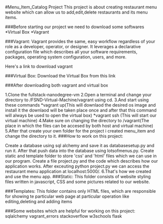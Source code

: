 #Menu_Item_Catalog Project This project is about creating restaurant menu website which can allow us to add,edit,delete restaurants and its menu items.

###Before starting our project we need to download some softwares *Virtual Box *Vagrant

###Vagrant: Vagrant provides the same, easy workflow regardless of your role as a developer, operator, or designer. It leverages a declarative configuration file which describes all your software requirements, packages, operating system configuration, users, and more.

Here's a link to download vagrant

###Virtual Box: Download the Virtual Box from this link

###After downloading both vagrant and virtual box

1.Clone the fullstack-nanodegree-vm
2.Open a terminal and change your directory to /FSND-Virtual-Machine/vagrant using cd. 
3.And start using these commands *vagrant up(This will downlaod the desired os image and
  install it the downlaod will be taken place once and after that this command will always be used to open the virtual box) *vagrant ssh (This will   start our virtual machine) 
4.Make sure on changing the directory to /vagrant(The place in which the files can be accesed by both host and virtual machine) 
5.After that create   your own folder for the project i created menu_item and change the directory to it.
###How to work on this project:

Create a database using sql alchemy and save it as databasesetup.py and run it.
After that push data into the database using lotsofmenus.py.
Create static and template folder to store 'css' and 'html' files which we can use in our program.
Create a file project.py and the code which describes how our application works.
After exceuting python project.py we can access the restaurant menu application at localhost:5000/. 
6.That's how we created and use the menu app.
  ###Static: This folder consists of website styling files written in javascript, CSS and some pictures related to our website.

  ###Templates: This folder contains only HTML files, which are responsible for showing te particular web page at particular operation like                 editing,deleting and adding items

###Some websites which are helpful for working on this project:
sqlalchemy
vagrant_errors
stackoverflow
w3schools
flask
